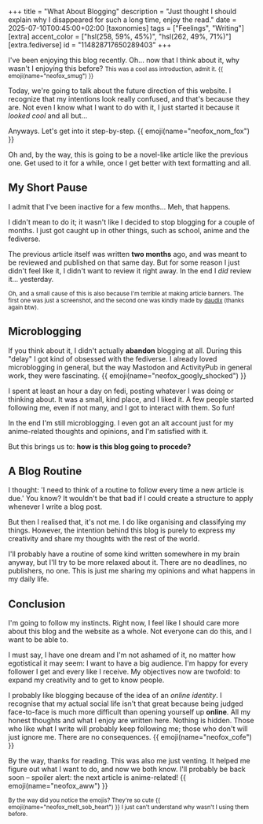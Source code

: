 +++
title = "What About Blogging"
description = "Just thought I should explain why I disappeared for such a long time, enjoy the read."
date = 2025-07-10T00:45:00+02:00
[taxonomies]
tags = ["Feelings", "Writing"]
[extra]
accent_color = ["hsl(258, 59%, 45%)", "hsl(262, 49%, 71%)"]
[extra.fediverse]
id = "114828717650289403"
+++

I've been enjoying this blog recently. Oh... now that I think about it, why wasn't I enjoying this before? <small>This was a cool ass introduction, admit it. {{ emoji(name="neofox_smug") }}</small>

Today, we're going to talk about the future direction of this website. I recognize that my intentions look really confused, and that's because they are. Not even I know what I want to do with it, I just started it because it *looked cool* and all but...

Anyways. Let's get into it step-by-step. {{ emoji(name="neofox_nom_fox") }}

Oh and, by the way, this is going to be a novel-like article like the previous one. Get used to it for a while, once I get better with text formatting and all.

## My Short Pause

I admit that I've been inactive for a few months... Meh, that happens.

I didn't mean to do it; it wasn't like I decided to stop blogging for a couple of months. I just got caught up in other things, such as school, anime and the fediverse.

The previous article itself was written **two months** ago, and was meant to be reviewed and published on that same day. But for some reason I just didn't feel like it, I didn't want to review it right away. In the end I *did* review it... yesterday.

<small>Oh, and a small cause of this is also because I'm terrible at making article banners. The first one was just a screenshot, and the second one was kindly made by [daudix](https://daudix.one) (thanks again btw).</small>

## Microblogging

If you think about it, I didn't actually **abandon** blogging at all. During this "delay" I got kind of obsessed with the fediverse. I already loved microblogging in general, but the way Mastodon and ActivityPub in general work, they were fascinating. {{ emoji(name="neofox_googly_shocked") }}

I spent at least an hour a day on fedi, posting whatever I was doing or thinking about. It was a small, kind place, and I liked it. A few people started following me, even if not many, and I got to interact with them. So fun!

In the end I'm still microblogging. I even got an alt account just for my anime-related thoughts and opinions, and I'm satisfied with it.

But this brings us to: **how is this blog going to procede?**

## A Blog Routine

I thought: 'I need to think of a routine to follow every time a new article is due.' You know? It wouldn't be that bad if I could create a structure to apply whenever I write a blog post.

But then I realised that, it's not me. I do like organising and classifying my things. However, the intention behind this blog is purely to express my creativity and share my thoughts with the rest of the world.

I'll probably have a routine of some kind written somewhere in my brain anyway, but I'll try to be more relaxed about it. There are no deadlines, no publishers, no one. This is just me sharing my opinions and what happens in my daily life.

## Conclusion

I'm going to follow my instincts. Right now, I feel like I should care more about this blog and the website as a whole. Not everyone can do this, and I want to be able to.

I must say, I have one dream and I'm not ashamed of it, no matter how egotistical it may seem: I want to have a big audience. I'm happy for every follower I get and every like I receive. My objectives now are twofold: to expand my creativity and to get to know people.

I probably like blogging because of the idea of an *online identity*. I recognise that my actual social life isn't that great because being judged face-to-face is much more difficult than opening yourself up **online**. All my honest thoughts and what I enjoy are written here. Nothing is hidden. Those who like what I write will probably keep following me; those who don't will just ignore me. There are no consequences. {{ emoji(name="neofox_cofe") }}

By the way, thanks for reading. This was also me just venting. It helped me figure out what I want to do, and now we both know. I'll probably be back soon – spoiler alert: the next article is anime-related! {{ emoji(name="neofox_aww") }}

<small>By the way did you notice the emojis? They're so cute {{ emoji(name="neofox_melt_sob_heart") }} I just can't understand why wasn't I using them before.</small>
